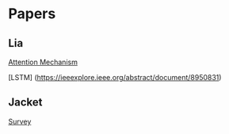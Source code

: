 # Papers

## Lia

[Attention Mechanism](https://discord.com/channels/833380786316115988/838478084809162795/842023915823824916)

[LSTM] (https://ieeexplore.ieee.org/abstract/document/8950831)

## Jacket

[Survey](https://discord.com/channels/833380786316115988/838478084809162795/842092170981933109)
